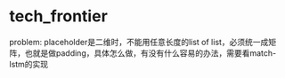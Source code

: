 # tech_frontier

problem: placeholder是二维时，不能用任意长度的list of list，必须统一成矩阵，也就是做padding，具体怎么做，有没有什么容易的办法，需要看match-lstm的实现

